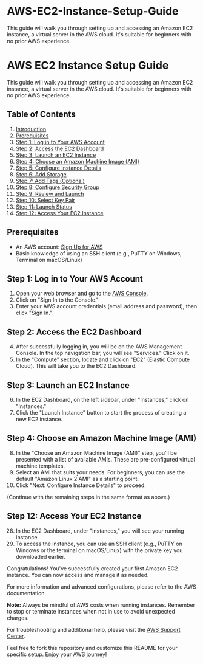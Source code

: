 # AWS-EC2-Instance-Setup-Guide
This guide will walk you through setting up and accessing an Amazon EC2 instance, a virtual server in the AWS cloud. It's suitable for beginners with no prior AWS experience.
# AWS EC2 Instance Setup Guide

This guide will walk you through setting up and accessing an Amazon EC2 instance, a virtual server in the AWS cloud. It's suitable for beginners with no prior AWS experience.

## Table of Contents
1. [Introduction](#introduction)
2. [Prerequisites](#prerequisites)
3. [Step 1: Log in to Your AWS Account](#step-1-log-in-to-your-aws-account)
4. [Step 2: Access the EC2 Dashboard](#step-2-access-the-ec2-dashboard)
5. [Step 3: Launch an EC2 Instance](#step-3-launch-an-ec2-instance)
6. [Step 4: Choose an Amazon Machine Image (AMI)](#step-4-choose-an-amazon-machine-image-ami)
7. [Step 5: Configure Instance Details](#step-5-configure-instance-details)
8. [Step 6: Add Storage](#step-6-add-storage)
9. [Step 7: Add Tags (Optional)](#step-7-add-tags-optional)
10. [Step 8: Configure Security Group](#step-8-configure-security-group)
11. [Step 9: Review and Launch](#step-9-review-and-launch)
12. [Step 10: Select Key Pair](#step-10-select-key-pair)
13. [Step 11: Launch Status](#step-11-launch-status)
14. [Step 12: Access Your EC2 Instance](#step-12-access-your-ec2-instance)

## Prerequisites
- An AWS account: [Sign Up for AWS](https://aws.amazon.com/)
- Basic knowledge of using an SSH client (e.g., PuTTY on Windows, Terminal on macOS/Linux)

## Step 1: Log in to Your AWS Account
1. Open your web browser and go to the [AWS Console](https://aws.amazon.com/console/).
2. Click on "Sign In to the Console."
3. Enter your AWS account credentials (email address and password), then click "Sign In."

## Step 2: Access the EC2 Dashboard
4. After successfully logging in, you will be on the AWS Management Console. In the top navigation bar, you will see "Services." Click on it.
5. In the "Compute" section, locate and click on "EC2" (Elastic Compute Cloud). This will take you to the EC2 Dashboard.

## Step 3: Launch an EC2 Instance
6. In the EC2 Dashboard, on the left sidebar, under "Instances," click on "Instances."
7. Click the "Launch Instance" button to start the process of creating a new EC2 instance.

## Step 4: Choose an Amazon Machine Image (AMI)
8. In the "Choose an Amazon Machine Image (AMI)" step, you'll be presented with a list of available AMIs. These are pre-configured virtual machine templates.
9. Select an AMI that suits your needs. For beginners, you can use the default "Amazon Linux 2 AMI" as a starting point.
10. Click "Next: Configure Instance Details" to proceed.

(Continue with the remaining steps in the same format as above.)

## Step 12: Access Your EC2 Instance
28. In the EC2 Dashboard, under "Instances," you will see your running instance.
29. To access the instance, you can use an SSH client (e.g., PuTTY on Windows or the terminal on macOS/Linux) with the private key you downloaded earlier.

Congratulations! You've successfully created your first Amazon EC2 instance. You can now access and manage it as needed.

For more information and advanced configurations, please refer to the AWS documentation.

**Note:** Always be mindful of AWS costs when running instances. Remember to stop or terminate instances when not in use to avoid unexpected charges.

For troubleshooting and additional help, please visit the [AWS Support Center](https://aws.amazon.com/premiumsupport/).

Feel free to fork this repository and customize this README for your specific setup. Enjoy your AWS journey!
